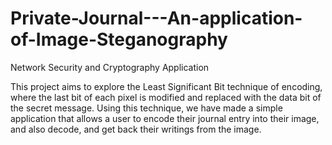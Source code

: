 # Private-Journal---An-application-of-Image-Steganography
Network Security and Cryptography Application

This project aims to explore the Least Significant Bit technique of encoding, where the last bit of each pixel is modified and replaced with the data bit of the secret message. Using this technique, we have made a simple application that allows a user to encode their journal entry into their image, and also decode, and get back their writings from the image.
